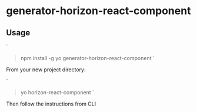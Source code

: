 # generator-horizon-react-component

## Usage

`
> npm install -g yo generator-horizon-react-component
`

From your new project directory:

`
> yo horizon-react-component
`

Then follow the instructions from CLI
